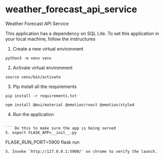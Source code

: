 # weather_forecast_api_service
Weather Forecast API Service

This application has a dependency on SQL Lite.
To set this application in your local machine, follow the instructures
1. Create a new virtual environment
```
python3 -m venv venv
```
2. Activate virtual environment
```
source venv/bin/activate
```
3. Pip install all the requirements
```
pip install -r requirements.txt

npm install @mui/material @emotion/react @emotion/styled

```
4. Run the application
```

``` Do this to make sure the app is being served
5. export FLASK_APP=__init__.py 

```

FLASK_RUN_PORT=5900 flask run
```
5. Invoke `http://127.0.0.1:5900/` on chrome to verify the launch. 
